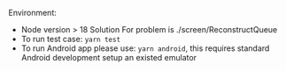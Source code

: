 Environment:

- Node version > 18
  Solution For problem is ./screen/ReconstructQueue
- To run test case: `yarn test`
- To run Android app please use: `yarn android`, this requires standard Android development setup an existed emulator
